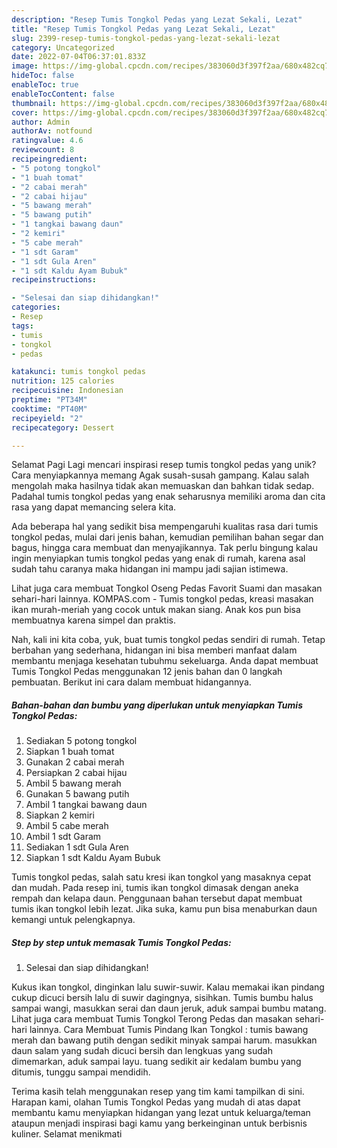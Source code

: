```yaml
---
description: "Resep Tumis Tongkol Pedas yang Lezat Sekali, Lezat"
title: "Resep Tumis Tongkol Pedas yang Lezat Sekali, Lezat"
slug: 2399-resep-tumis-tongkol-pedas-yang-lezat-sekali-lezat
category: Uncategorized
date: 2022-07-04T06:37:01.833Z
image: https://img-global.cpcdn.com/recipes/383060d3f397f2aa/680x482cq70/tumis-tongkol-pedas-foto-resep-utama.jpg
hideToc: false
enableToc: true
enableTocContent: false
thumbnail: https://img-global.cpcdn.com/recipes/383060d3f397f2aa/680x482cq70/tumis-tongkol-pedas-foto-resep-utama.jpg
cover: https://img-global.cpcdn.com/recipes/383060d3f397f2aa/680x482cq70/tumis-tongkol-pedas-foto-resep-utama.jpg
author: Admin
authorAv: notfound
ratingvalue: 4.6
reviewcount: 8
recipeingredient:
- "5 potong tongkol"
- "1 buah tomat"
- "2 cabai merah"
- "2 cabai hijau"
- "5 bawang merah"
- "5 bawang putih"
- "1 tangkai bawang daun"
- "2 kemiri"
- "5 cabe merah"
- "1 sdt Garam"
- "1 sdt Gula Aren"
- "1 sdt Kaldu Ayam Bubuk"
recipeinstructions:

- "Selesai dan siap dihidangkan!"
categories:
- Resep
tags:
- tumis
- tongkol
- pedas

katakunci: tumis tongkol pedas 
nutrition: 125 calories
recipecuisine: Indonesian
preptime: "PT34M"
cooktime: "PT40M"
recipeyield: "2"
recipecategory: Dessert

---
```



Selamat Pagi Lagi mencari inspirasi resep tumis tongkol pedas yang unik? Cara menyiapkannya memang Agak susah-susah gampang. Kalau salah mengolah maka hasilnya tidak akan memuaskan dan bahkan tidak sedap. Padahal tumis tongkol pedas yang enak seharusnya memiliki aroma dan cita rasa yang dapat memancing selera kita.


Ada beberapa hal yang sedikit bisa mempengaruhi kualitas rasa dari tumis tongkol pedas, mulai dari jenis bahan, kemudian pemilihan bahan segar dan bagus, hingga cara membuat dan menyajikannya. Tak perlu bingung kalau ingin menyiapkan tumis tongkol pedas yang enak di rumah, karena asal sudah tahu caranya maka hidangan ini mampu jadi sajian istimewa.

Lihat juga cara membuat Tongkol Oseng Pedas Favorit Suami dan masakan sehari-hari lainnya. KOMPAS.com - Tumis tongkol pedas, kreasi masakan ikan murah-meriah yang cocok untuk makan siang. Anak kos pun bisa membuatnya karena simpel dan praktis.


Nah, kali ini kita coba, yuk, buat tumis tongkol pedas sendiri di rumah. Tetap berbahan yang sederhana, hidangan ini bisa memberi manfaat dalam membantu menjaga kesehatan tubuhmu sekeluarga. Anda dapat membuat Tumis Tongkol Pedas menggunakan 12 jenis bahan dan 0 langkah pembuatan. Berikut ini cara dalam membuat hidangannya.

<!--inarticleads1-->

##### Bahan-bahan dan bumbu yang diperlukan untuk menyiapkan Tumis Tongkol Pedas:

1. Sediakan 5 potong tongkol
1. Siapkan 1 buah tomat
1. Gunakan 2 cabai merah
1. Persiapkan 2 cabai hijau
1. Ambil 5 bawang merah
1. Gunakan 5 bawang putih
1. Ambil 1 tangkai bawang daun
1. Siapkan 2 kemiri
1. Ambil 5 cabe merah
1. Ambil 1 sdt Garam
1. Sediakan 1 sdt Gula Aren
1. Siapkan 1 sdt Kaldu Ayam Bubuk


Tumis tongkol pedas, salah satu kresi ikan tongkol yang masaknya cepat dan mudah. Pada resep ini, tumis ikan tongkol dimasak dengan aneka rempah dan kelapa daun. Penggunaan bahan tersebut dapat membuat tumis ikan tongkol lebih lezat. Jika suka, kamu pun bisa menaburkan daun kemangi untuk pelengkapnya. 

<!--inarticleads2-->

##### Step by step untuk memasak Tumis Tongkol Pedas:


1. Selesai dan siap dihidangkan!

Kukus ikan tongkol, dinginkan lalu suwir-suwir. Kalau memakai ikan pindang cukup dicuci bersih lalu di suwir dagingnya, sisihkan. Tumis bumbu halus sampai wangi, masukkan serai dan daun jeruk, aduk sampai bumbu matang. Lihat juga cara membuat Tumis Tongkol Terong Pedas dan masakan sehari-hari lainnya. Cara Membuat Tumis Pindang Ikan Tongkol : tumis bawang merah dan bawang putih dengan sedikit minyak sampai harum. masukkan daun salam yang sudah dicuci bersih dan lengkuas yang sudah dimemarkan, aduk sampai layu. tuang sedikit air kedalam bumbu yang ditumis, tunggu sampai mendidih. 

Terima kasih telah menggunakan resep yang tim kami tampilkan di sini. Harapan kami, olahan Tumis Tongkol Pedas yang mudah di atas dapat membantu kamu menyiapkan hidangan yang lezat untuk keluarga/teman ataupun menjadi inspirasi bagi kamu yang berkeinginan untuk berbisnis kuliner. Selamat menikmati
